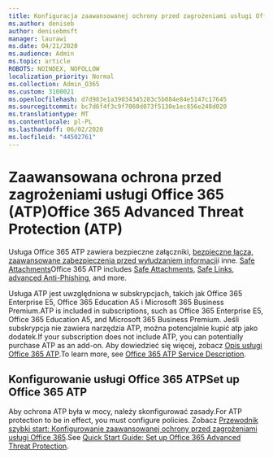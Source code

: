```yaml
---
title: Konfiguracja zaawansowanej ochrony przed zagrożeniami usługi Office 365 (ATP)
ms.author: deniseb
author: denisebmsft
manager: laurawi
ms.date: 04/21/2020
ms.audience: Admin
ms.topic: article
ROBOTS: NOINDEX, NOFOLLOW
localization_priority: Normal
ms.collection: Admin_O365
ms.custom: 3100021
ms.openlocfilehash: d7d983e1a39034345283c5b084e84e5147c17645
ms.sourcegitcommit: bc7d6f4f3c9f7060d073f5130e1ec856e248d020
ms.translationtype: MT
ms.contentlocale: pl-PL
ms.lasthandoff: 06/02/2020
ms.locfileid: "44502761"
---
```

# <a name="office-365-advanced-threat-protection-atp"></a><span data-ttu-id="38b41-102">Zaawansowana ochrona przed zagrożeniami usługi Office 365 (ATP)</span><span class="sxs-lookup"><span data-stu-id="38b41-102">Office 365 Advanced Threat Protection (ATP)</span></span>

<span data-ttu-id="38b41-103">Usługa Office 365 ATP zawiera bezpieczne załączniki, [bezpieczne łącza,](https://docs.microsoft.com/microsoft-365/security/office-365-security/atp-safe-links) [zaawansowane zabezpieczenia przed wyłudzaniem informacji](https://docs.microsoft.com/microsoft-365/security/office-365-security/atp-anti-phishing)i inne. [Safe Attachments](https://docs.microsoft.com/microsoft-365/security/office-365-security/atp-safe-attachments)</span><span class="sxs-lookup"><span data-stu-id="38b41-103">Office 365 ATP includes [Safe Attachments](https://docs.microsoft.com/microsoft-365/security/office-365-security/atp-safe-attachments), [Safe Links](https://docs.microsoft.com/microsoft-365/security/office-365-security/atp-safe-links), [advanced Anti-Phishing](https://docs.microsoft.com/microsoft-365/security/office-365-security/atp-anti-phishing), and more.</span></span> 

<span data-ttu-id="38b41-104">Usługa ATP jest uwzględniona w subskrypcjach, takich jak Office 365 Enterprise E5, Office 365 Education A5 i Microsoft 365 Business Premium.</span><span class="sxs-lookup"><span data-stu-id="38b41-104">ATP is included in subscriptions, such as Office 365 Enterprise E5, Office 365 Education A5, and Microsoft 365 Business Premium.</span></span> <span data-ttu-id="38b41-105">Jeśli subskrypcja nie zawiera narzędzia ATP, można potencjalnie kupić atp jako dodatek.</span><span class="sxs-lookup"><span data-stu-id="38b41-105">If your subscription does not include ATP, you can potentially purchase ATP as an add-on.</span></span> <span data-ttu-id="38b41-106">Aby dowiedzieć się więcej, zobacz [Opis usługi Office 365 ATP](https://docs.microsoft.com/office365/servicedescriptions/office-365-advanced-threat-protection-service-description).</span><span class="sxs-lookup"><span data-stu-id="38b41-106">To learn more, see [Office 365 ATP Service Description](https://docs.microsoft.com/office365/servicedescriptions/office-365-advanced-threat-protection-service-description).</span></span>

## <a name="set-up-office-365-atp"></a><span data-ttu-id="38b41-107">Konfigurowanie usługi Office 365 ATP</span><span class="sxs-lookup"><span data-stu-id="38b41-107">Set up Office 365 ATP</span></span>

<span data-ttu-id="38b41-108">Aby ochrona ATP była w mocy, należy skonfigurować zasady.</span><span class="sxs-lookup"><span data-stu-id="38b41-108">For ATP protection to be in effect, you must configure policies.</span></span> <span data-ttu-id="38b41-109">Zobacz [Przewodnik szybki start: Konfigurowanie zaawansowanej ochrony przed zagrożeniami usługi Office 365](https://docs.microsoft.com/office365/securitycompliance/checklist-atp-setup).</span><span class="sxs-lookup"><span data-stu-id="38b41-109">See [Quick Start Guide: Set up Office 365 Advanced Threat Protection](https://docs.microsoft.com/office365/securitycompliance/checklist-atp-setup).</span></span>

